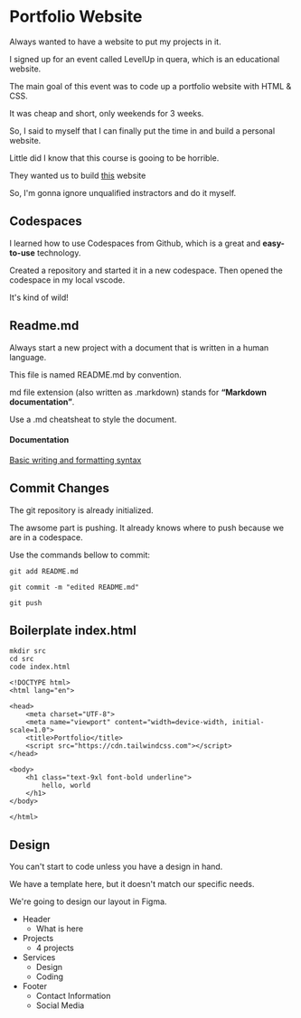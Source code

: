 # Portfolio Website
Always wanted to have a website to put my projects in it.

I signed up for an event called LevelUp in quera, which is an educational website.

The main goal of this event was to code up a portfolio website with HTML & CSS.

It was cheap and short, only weekends for 3 weeks. 

So, I said to myself that I can finally put the time in and build a personal website.

Little did I know that this course is gooing to be horrible.

They wanted us to build [this](https://websitedemos.net/personal-portfolio-02/?customize=template) website

So, I'm gonna ignore unqualified instractors and do it myself.

## Codespaces
I learned how to use Codespaces from Github, which is a great and **easy-to-use** technology.

Created a repository and started it in a new codespace.
Then opened the codespace in my local vscode.

It's kind of wild!

## Readme.md
Always start a new project with a document that is written in a human language.

This file is named README.md by convention.

md file extension (also written as .markdown) stands for **“Markdown documentation”**.

Use a .md cheatsheat to style the document.

#### Documentation
[Basic writing and formatting syntax](https://docs.github.com/en/get-started/writing-on-github/getting-started-with-writing-and-formatting-on-github/basic-writing-and-formatting-syntax)

## Commit Changes
The git repository is already initialized.

The awsome part is pushing. It already knows where to push because we are in a codespace.

Use the commands bellow to commit:
```
git add README.md

git commit -m "edited README.md"

git push
```

## Boilerplate index.html
```
mkdir src
cd src
code index.html
```

```
<!DOCTYPE html>
<html lang="en">

<head>
    <meta charset="UTF-8">
    <meta name="viewport" content="width=device-width, initial-scale=1.0">
    <title>Portfolio</title>
    <script src="https://cdn.tailwindcss.com"></script>
</head>

<body>
    <h1 class="text-9xl font-bold underline">
        hello, world
    </h1>
</body>

</html>
```

## Design
You can't start to code unless you have a design in hand.

We have a template here, but it doesn't match our specific needs.

We're going to design our layout in Figma.

- Header
    - What is here
- Projects
    - 4 projects
- Services
    - Design
    - Coding
- Footer
    - Contact Information
    - Social Media




